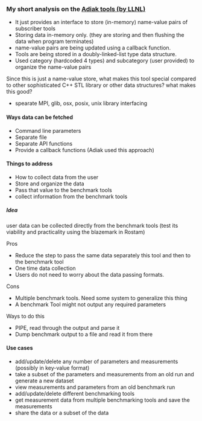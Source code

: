 ### My short analysis on the [Adiak tools (by LLNL)](https://github.com/LLNL/Adiak)

- It just provides an interface to store (in-memory) name-value pairs of subscriber tools
- Storing data in-memory only. (they are storing and then flushing the data when program terminates)
- name-value pairs are being updated using a callback function.
- Tools are being stored in a doubly-linked-list type data structure.
- Used category (hardcoded 4 types) and subcategory (user provided) to organize the name-value pairs

Since this is just a name-value store, what makes this tool special compared to other sophisticated C++ STL library or other data structures?
what makes this good?

- spearate MPI, glib, osx, posix, unix library interfacing

#### Ways data can be fetched

- Command line parameters
- Separate file
- Separate API functions
- Provide a callback functions (Adiak used this approach)


#### Things to address
- How to collect data from the user
- Store and organize the data
- Pass that value to the benchmark tools 
- collect information from the benchmark tools 

##### Idea
user data can be collected directly from the benchmark tools (test its viability and practicality using the blazemark in Rostam)

Pros

- Reduce the step to pass the same data separately this tool and then to the benchmark tool
- One time data collection
- Users do not need to worry about the data passing formats.

Cons

- Multiple benchmark tools. Need some system to generalize this thing
- A benchmark Tool might not output any required parameters

Ways to do this
- PIPE, read through the output and parse it
- Dump benchmark output to a file and read it from there


#### Use cases
- add/update/delete any number of parameters and measurements (possibly in key-value format)
- take a subset of the parameters and measurements from an old run and generate a new dataset
- view measurements and parameters from an old benchmark run
- add/update/delete different benchmarking tools
- get measurement data from multiple benchmarking tools and save the measurements
- share the data or a subset of the data